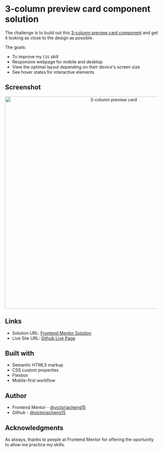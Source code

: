# 3-column preview card component solution

The challenge is to build out this [3-column preview card component](https://www.frontendmentor.io/challenges/3column-preview-card-component-pH92eAR2-) and get it looking as close to the design as possible.

The goals:

- To improve my `CSS` skill
- Responsive webpage for mobile and desktop
- View the optimal layout depending on their device's screen size
- See hover states for interactive elements

## Screenshot

<div align="center">
  <img src="https://user-images.githubusercontent.com/35031228/145623397-3d90a05c-2c5b-4d08-8a49-139ce6ed05f2.png" alt="3-column preview card" width="700"/> 
</div>

## Links

- Solution URL:
  [Frontend Mentor Solution](https://www.frontendmentor.io/solutions/responsive-page-with-mobile-design-first-and-flexbox-77MvHb6B-)
- Live Site URL:
  [Github Live Page](https://victoriacheng15.github.io/3-column-preview-card-component/)

## Built with

- Semantic HTML5 markup
- CSS custom properties
- Flexbox
- Mobile-first workflow

## Author

- Frontend Mentor - [@victoriacheng15](https://www.frontendmentor.io/profile/victoriacheng15)
- Github - [@victoriacheng15](https://github.com/victoriacheng15)

## Acknowledgments

As always, thanks to people at Frontend Mentor for offering the oportunity to allow me practice my skills.
